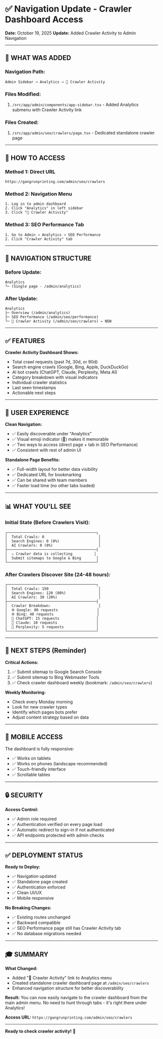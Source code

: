 # ✅ Navigation Update - Crawler Dashboard Access

**Date:** October 19, 2025
**Update:** Added Crawler Activity to Admin Navigation

---

## 🎯 WHAT WAS ADDED

### **Navigation Path:**

```
Admin Sidebar → Analytics → 🤖 Crawler Activity
```

### **Files Modified:**

1. `/src/app/admin/components/app-sidebar.tsx` - Added Analytics submenu with Crawler Activity link

### **Files Created:**

1. `/src/app/admin/seo/crawlers/page.tsx` - Dedicated standalone crawler page

---

## 📍 HOW TO ACCESS

### **Method 1: Direct URL**

```
https://gangrunprinting.com/admin/seo/crawlers
```

### **Method 2: Navigation Menu**

```
1. Log in to admin dashboard
2. Click "Analytics" in left sidebar
3. Click "🤖 Crawler Activity"
```

### **Method 3: SEO Performance Tab**

```
1. Go to Admin → Analytics → SEO Performance
2. Click "Crawler Activity" tab
```

---

## 🎨 NAVIGATION STRUCTURE

### **Before Update:**

```
Analytics
└─ (Single page - /admin/analytics)
```

### **After Update:**

```
Analytics
├─ Overview (/admin/analytics)
├─ SEO Performance (/admin/seo/performance)
└─ 🤖 Crawler Activity (/admin/seo/crawlers) ← NEW
```

---

## ✅ FEATURES

**Crawler Activity Dashboard Shows:**

- Total crawl requests (past 7d, 30d, or 90d)
- Search engine crawls (Google, Bing, Apple, DuckDuckGo)
- AI bot crawls (ChatGPT, Claude, Perplexity, Meta AI)
- Category breakdown with visual indicators
- Individual crawler statistics
- Last seen timestamps
- Actionable next steps

---

## 🚀 USER EXPERIENCE

**Clean Navigation:**

- ✅ Easily discoverable under "Analytics"
- ✅ Visual emoji indicator (🤖) makes it memorable
- ✅ Two ways to access (direct page + tab in SEO Performance)
- ✅ Consistent with rest of admin UI

**Standalone Page Benefits:**

- ✅ Full-width layout for better data visibility
- ✅ Dedicated URL for bookmarking
- ✅ Can be shared with team members
- ✅ Faster load time (no other tabs loaded)

---

## 📊 WHAT YOU'LL SEE

### **Initial State (Before Crawlers Visit):**

```
┌─────────────────────────────────────────┐
│  Total Crawls: 0                         │
│  Search Engines: 0 (0%)                  │
│  AI Crawlers: 0 (0%)                     │
├─────────────────────────────────────────┤
│  ⚠️ Crawler data is collecting          │
│  Submit sitemaps to Google & Bing       │
└─────────────────────────────────────────┘
```

### **After Crawlers Discover Site (24-48 hours):**

```
┌─────────────────────────────────────────┐
│  Total Crawls: 150                       │
│  Search Engines: 120 (80%)               │
│  AI Crawlers: 30 (20%)                   │
├─────────────────────────────────────────┤
│  Crawler Breakdown:                      │
│  🌐 Google: 80 requests                  │
│  🌐 Bing: 40 requests                    │
│  🤖 ChatGPT: 15 requests                 │
│  🤖 Claude: 10 requests                  │
│  🤖 Perplexity: 5 requests               │
└─────────────────────────────────────────┘
```

---

## 🎯 NEXT STEPS (Reminder)

**Critical Actions:**

1. ✅ Submit sitemap to Google Search Console
2. ✅ Submit sitemap to Bing Webmaster Tools
3. ✅ Check crawler dashboard weekly (bookmark: `/admin/seo/crawlers`)

**Weekly Monitoring:**

- Check every Monday morning
- Look for new crawler types
- Identify which pages bots prefer
- Adjust content strategy based on data

---

## 📱 MOBILE ACCESS

The dashboard is fully responsive:

- ✅ Works on tablets
- ✅ Works on phones (landscape recommended)
- ✅ Touch-friendly interface
- ✅ Scrollable tables

---

## 🔒 SECURITY

**Access Control:**

- ✅ Admin role required
- ✅ Authentication verified on every page load
- ✅ Automatic redirect to sign-in if not authenticated
- ✅ API endpoints protected with admin checks

---

## ✅ DEPLOYMENT STATUS

**Ready to Deploy:**

- ✅ Navigation updated
- ✅ Standalone page created
- ✅ Authentication enforced
- ✅ Clean UI/UX
- ✅ Mobile responsive

**No Breaking Changes:**

- ✅ Existing routes unchanged
- ✅ Backward compatible
- ✅ SEO Performance page still has Crawler Activity tab
- ✅ No database migrations needed

---

## 🎓 SUMMARY

**What Changed:**

- Added "🤖 Crawler Activity" link to Analytics menu
- Created standalone crawler dashboard page at `/admin/seo/crawlers`
- Enhanced navigation structure for better discoverability

**Result:**
You can now easily navigate to the crawler dashboard from the main admin menu. No need to hunt through tabs - it's right there under Analytics!

**Access URL:** `https://gangrunprinting.com/admin/seo/crawlers`

---

**Ready to check crawler activity!** 🚀
